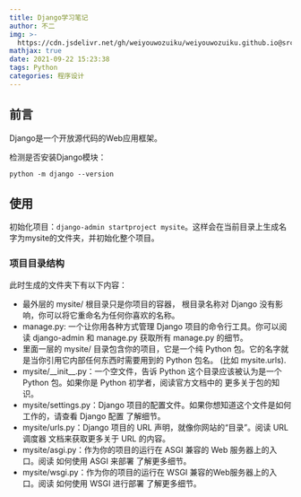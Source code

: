 ```yaml
---
title: Django学习笔记
author: 不二
img: >-
  https://cdn.jsdelivr.net/gh/weiyouwozuiku/weiyouwozuiku.github.io@src/source/_posts/PageImg/程序设计/Django.jpg
mathjax: true
date: 2021-09-22 15:23:38
tags: Python
categories: 程序设计
---
```


## 前言

Django是一个开放源代码的Web应用框架。

检测是否安装Django模块：

```shell
python -m django --version
```

## 使用

初始化项目：`django-admin startproject mysite`。这样会在当前目录上生成名字为mysite的文件夹，并初始化整个项目。

### 项目目录结构

此时生成的文件夹下有以下内容：

- 最外层的 mysite/ 根目录只是你项目的容器， 根目录名称对 Django 没有影响，你可以将它重命名为任何你喜欢的名称。
- manage.py: 一个让你用各种方式管理 Django 项目的命令行工具。你可以阅读 django-admin 和 manage.py 获取所有 manage.py 的细节。
- 里面一层的 mysite/ 目录包含你的项目，它是一个纯 Python 包。它的名字就是当你引用它内部任何东西时需要用到的 Python 包名。 (比如 mysite.urls).
- mysite/\_\_init\_\_.py：一个空文件，告诉 Python 这个目录应该被认为是一个 Python 包。如果你是 Python 初学者，阅读官方文档中的 更多关于包的知识。
- mysite/settings.py：Django 项目的配置文件。如果你想知道这个文件是如何工作的，请查看 Django 配置 了解细节。
- mysite/urls.py：Django 项目的 URL 声明，就像你网站的“目录”。阅读 URL调度器 文档来获取更多关于 URL 的内容。
- mysite/asgi.py：作为你的项目的运行在 ASGI 兼容的 Web 服务器上的入口。阅读 如何使用 ASGI 来部署 了解更多细节。
- mysite/wsgi.py：作为你的项目的运行在 WSGI 兼容的Web服务器上的入口。阅读 如何使用 WSGI 进行部署 了解更多细节。